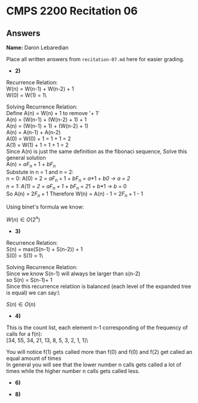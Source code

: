 # CMPS 2200 Recitation 06
## Answers

**Name:** Daron Lebaredian


Place all written answers from `recitation-07.md` here for easier grading.



- **2)**

Recurrence Relation:\
W(n) = W(n-1) + W(n-2) + 1\
W(0) = W(1) = 1\

Solving Recurrence Relation:\
Define A(n) = W(n) + 1 to remove '+ 1'\
A(n) = (W(n-1) + (W(n-2) + 1) + 1\
A(n) = (W(n-1) + 1) + (W(n-2) + 1)\
A(n) = A(n-1) + A(n-2)\
A(0) = W(0) + 1 = 1 + 1 = 2\
A(1) = W(1) + 1 = 1 + 1 = 2\
Since A(n) is just the same definition as the fibonaci sequence, Solve this general solution\
A(n) = $a$$F_n+1$ + $b$$F_n$\
Substute in n = 1 and n = 2:\
n = 0: A(0) = 2 = $a$$F_n+1$ + $b$$F_n$ = $a$*1 + $b$*0 → $a$ = 2\
n = 1: A(1) = 2 = $a$$F_n+1$ + $b$$F_n$ = 2*1 + $b$*1 → $b$ = 0\
So A(n) = 2$F_n+1$
Therefore W(n) = A(n) - 1 = 2$F_n+1$ - 1

Using binet's formula we know:

$W(n) \in O(2^n)$



- **3)**

Recurrence Relation:\
S(n) = max(S(n-1) + S(n-2)) + 1\
S(0) = S(1) = 1\

Solving Recurrence Relation:\
Since we know S(n-1) will always be larger than s(n-2)\
so S(n) = S(n-1)+ 1\
Since this recurrence relatiion is balanced (each level of the expanded tree is equal) we can say:\

$S(n) \in O(n)$

- **4)**

This is the count list, each element n-1 corresponding of the frequency of calls for a f(n):\
[34, 55, 34, 21, 13, 8, 5, 3, 2, 1, 1]\

You will notice f(1) gets called more than f(0) and f(0) and f(2) get called an equal amount of times\
In general you will see that the lower number n calls gets called a lot of times while the higher number n calls gets called less.


- **6)**

- **8)**
